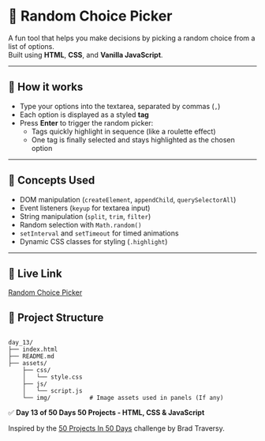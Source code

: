 # 🎯 Random Choice Picker

A fun tool that helps you make decisions by picking a random choice from a list of options.  
Built using **HTML**, **CSS**, and **Vanilla JavaScript**.

---

## 🚀 How it works
- Type your options into the textarea, separated by commas (`,`)
- Each option is displayed as a styled **tag**
- Press **Enter** to trigger the random picker:
  - Tags quickly highlight in sequence (like a roulette effect)
  - One tag is finally selected and stays highlighted as the chosen option

---

## 🧠 Concepts Used

- DOM manipulation (`createElement`, `appendChild`, `querySelectorAll`)
- Event listeners (`keyup` for textarea input)
- String manipulation (`split`, `trim`, `filter`)
- Random selection with `Math.random()`
- `setInterval` and `setTimeout` for timed animations
- Dynamic CSS classes for styling (`.highlight`)


---

## 🔗 Live Link

<a href="https://toaufik.github.io/50-projects-50-Days/day_13/index.html" target="_blank">Random Choice Picker</a>


## 📁 Project Structure

```

day_13/
├── index.html              
├── README.md               
├── assets/
    ├── css/
    │   └── style.css
    ├── js/
    │   └── script.js
    └── img/           # Image assets used in panels (If any)

```

✅ **Day 13 of 50 Days 50 Projects -  HTML, CSS & JavaScript**

Inspired by the [50 Projects In 50 Days](https://www.udemy.com/course/50-projects-50-days/) challenge by Brad Traversy.
